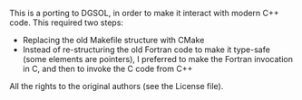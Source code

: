 This is a porting to DGSOL, in order to make it interact with modern C++ code. This required two steps:
- Replacing the old Makefile structure with CMake
- Instead of re-structuring the old Fortran code to make it type-safe (some elements are pointers), I preferred to make the Fortran invocation in C, and then to invoke the C code from C++

All the rights to the original authors (see the License file).
